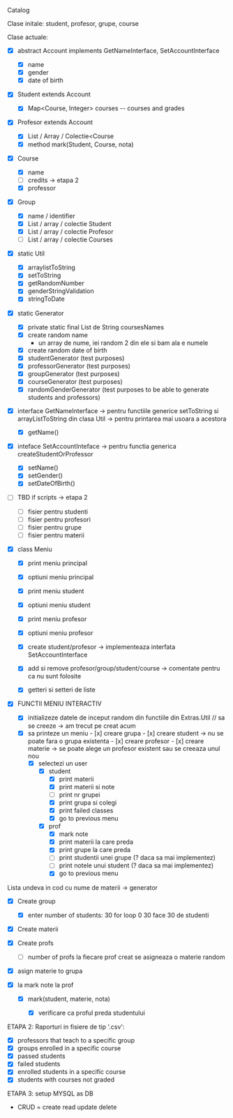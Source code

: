 Catalog

Clase initale: student, profesor, grupe, course

Clase actuale:
- [x] abstract Account implements GetNameInterface, SetAccountInterface
    - [x] name
    - [x] gender
    - [x] date of birth

- [x] Student extends Account
    - [x] Map<Course, Integer> courses -- courses and grades
    <!-- - [x] Group -->

- [x] Profesor extends Account
    <!-- - [x] List / Array / Colectie <Group> -->
    - [x] List / Array / Colectie<Course
    - [x] method mark(Student, Course, nota)

- [x] Course
    - [x]  name
    - [ ]  credits -> etapa 2
    - [x]  professor

- [x] Group
    - [x]  name / identifier
    - [x]  List / array / colectie Student
    - [x]  List / array / colectie Profesor
    - [ ]  List / array / colectie Courses

- [x] static Util
    - [x]  arraylistToString
    - [x]  setToString
    - [x]  getRandomNumber
    - [x]  genderStringValidation
    - [x]  stringToDate  

- [x] static Generator
    - [x] private static final List de String coursesNames 
    - [x] create random name
        - un array de nume, iei random 2 din ele si bam ala e numele
    - [x]  create random date of birth
    - [x]  studentGenerator (test purposes)
    - [x]  professorGenerator (test purposes)
    - [x]  groupGenerator (test purposes)
    - [x]  courseGenerator (test purposes)
    - [x]  randomGenderGenerator (test purposes to be able to generate students and professors)

- [x] interface GetNameInterface -> pentru functiile generice setToString si arrayListToString din clasa Util -> pentru printarea mai usoara a acestora 
    - [x] getName()
- [x] inteface SetAccountInteface ->  pentru functia generica createStudentOrProfessor
    - [x] setName()
    - [x] setGender()
    - [x] setDateOfBirth()

- [ ] TBD if scripts -> etapa 2
    - [ ] fisier pentru studenti
    - [ ] fisier pentru profesori
    - [ ] fisier pentru grupe
    - [ ] fisier pentru materii

- [x] class Meniu
    - [x] print meniu principal
    - [x] optiuni meniu principal
    - [x] print meniu student
    - [x] optiuni meniu student
    - [x] print meniu profesor
    - [x] optiuni meniu profesor
    - [x] create student/profesor -> implementeaza interfata SetAccountInterface
    - [x] add si remove profesor/group/student/course -> comentate pentru ca nu sunt folosite
    - [x] getteri si setteri de liste



- [x] FUNCTII MENIU INTERACTIV
    - [x] initializeze datele de inceput random din functiile din Extras.Util // sa se creeze -> am trecut pe creat acum
     - [x]  sa printeze un meniu
       - [x]  creare grupa
       - [x]  creare student -> nu se poate fara o grupa existenta
       - [x]  creare profesor 
       - [x]  creare materie -> se poate alege un profesor existent sau se creeaza unul nou
        - [x] selectezi un user
            - [x] student
                - [x] print materii 
                - [x] print materii si note
                - [ ] print nr grupei
                - [x] print grupa si colegi
                - [x] print failed classes
                - [x] go to previous menu
            - [x] prof
                - [x] mark note
                - [x] print materii la care preda
                - [x] print grupe la care preda
                - [ ] print studentii unei grupe (? daca sa mai implementez)
                - [ ] print notele unui student (? daca sa mai implementez)
                - [x] go to previous menu

Lista undeva in cod cu nume de materii -> generator

- [x] Create group
   - [x]  enter number of students:
        30
    for loop 0 30 face 30 de studenti
    
- [x]  Create materii

- [x] Create profs
    - [ ] number of profs
        la fiecare prof creat se asigneaza o materie random

- [x] asign materie to grupa 

 
- [x] la mark note la prof
    - [x] mark(student, materie, nota)
        - [x] verificare ca proful preda studentului



ETAPA 2:
Raporturi in fisiere de tip '.csv':
- [x] professors that teach to a specific group
- [x] groups enrolled in a specific course
- [x] passed students 
- [x] failed students
- [x] enrolled students in a specific course
- [x] students with courses not graded

ETAPA 3:
setup MYSQL as DB
- CRUD = create read update delete
